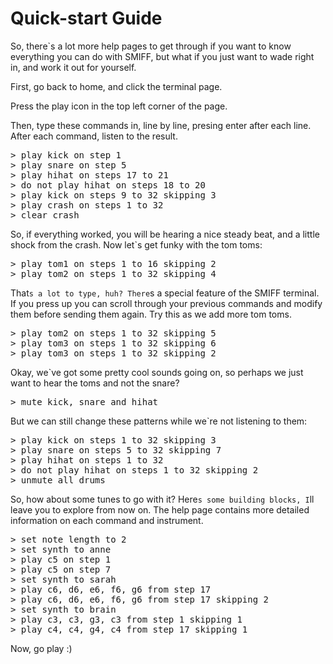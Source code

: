 # Quick-start Guide

So, there`s a lot more help pages to get through if you want to know everything you can do with SMIFF, but what if you just want to wade right in, and work it out for yourself.

First, go back to home, and click the terminal page.

Press the play icon in the top left corner of the page.

Then, type these commands in, line by line, presing enter after each line. After each command, listen to the result.

<pre>
> play kick on step 1
> play snare on step 5
> play hihat on steps 17 to 21
> do not play hihat on steps 18 to 20
> play kick on steps 9 to 32 skipping 3
> play crash on steps 1 to 32
> clear crash
</pre>

So, if everything worked, you will be hearing a nice steady beat, and a little shock from the crash. Now let`s get funky with the tom toms:

<pre>
> play tom1 on steps 1 to 16 skipping 2
> play tom2 on steps 1 to 32 skipping 4
</pre>

That`s a lot to type, huh? There`s a special feature of the SMIFF terminal. If you press up you can scroll through your previous commands and modify them before sending them again. Try this as we add more tom toms.

<pre>
> play tom2 on steps 1 to 32 skipping 5
> play tom3 on steps 1 to 32 skipping 6
> play tom3 on steps 1 to 32 skipping 2
</pre>

Okay, we`ve got some pretty cool sounds going on, so perhaps we just want to hear the toms and not the snare?

<pre>
> mute kick, snare and hihat
</pre>

But we can still change these patterns while we`re not listening to them:

<pre>
> play kick on steps 1 to 32 skipping 3
> play snare on steps 5 to 32 skipping 7
> play hihat on steps 1 to 32 
> do not play hihat on steps 1 to 32 skipping 2
> unmute all drums
</pre>

So, how about some tunes to go with it? Here`s some building blocks, I`ll leave you to explore from now on. The help page contains more detailed information on each command and instrument.

<pre>
> set note length to 2
> set synth to anne
> play c5 on step 1
> play c5 on step 7
> set synth to sarah
> play c6, d6, e6, f6, g6 from step 17
> play c6, d6, e6, f6, g6 from step 17 skipping 2 
> set synth to brain
> play c3, c3, g3, c3 from step 1 skipping 1
> play c4, c4, g4, c4 from step 17 skipping 1
</pre>

Now, go play :)

